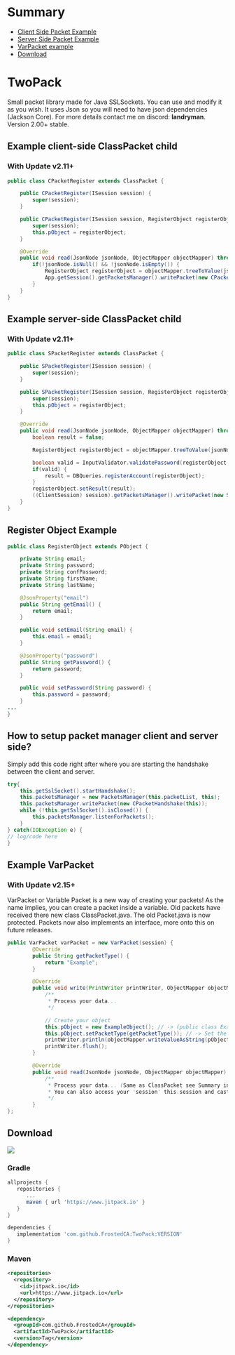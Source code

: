 # Summary
- <a href="#example-client-side-classpacket-child">Client Side Packet Example</a>
- <a href="#example-server-side-classpacket-child">Server Side Packet Example</a>
- <a href="#example-varpacket">VarPacket example</a>
- <a href="#download">Download</a>

# TwoPack
Small packet library made for Java SSLSockets. You can use and modify it as you wish. It uses Json so you will need to have json dependencies (Jackson Core).
For more details contact me on discord: **landryman**.
Version 2.00+ stable.

## Example client-side ClassPacket child
### With Update v2.11+
```java
public class CPacketRegister extends ClassPacket {

    public CPacketRegister(ISession session) {
        super(session);
    }

    public CPacketRegister(ISession session, RegisterObject registerObject) {
        super(session);
        this.pObject = registerObject;
    }

    @Override
    public void read(JsonNode jsonNode, ObjectMapper objectMapper) throws JsonProcessingException {
        if(!jsonNode.isNull() && !jsonNode.isEmpty()) {
            RegisterObject registerObject = objectMapper.treeToValue(jsonNode, RegisterObject.class);
            App.getSession().getPacketsManager().writePacket(new CPacketLogin(App.getSession(), registerObject));
        }
    }
}
```

## Example server-side ClassPacket child
### With Update v2.11+
```java
public class SPacketRegister extends ClassPacket {

    public SPacketRegister(ISession session) {
        super(session);
    }

    public SPacketRegister(ISession session, RegisterObject registerObject) {
        super(session);
        this.pObject = registerObject;
    }

    @Override
    public void read(JsonNode jsonNode, ObjectMapper objectMapper) throws JsonProcessingException {
        boolean result = false;

        RegisterObject registerObject = objectMapper.treeToValue(jsonNode, RegisterObject.class);

        boolean valid = InputValidator.validatePassword(registerObject.getPassword(), registerObject.getConfPassword());
        if(valid) {
            result = DBQueries.registerAccount(registerObject);
        }
        registerObject.setResult(result);
        ((ClientSession) session).getPacketsManager().writePacket(new SPacketRegister(session, registerObject));
    }
}
```
## Register Object Example
```java
public class RegisterObject extends PObject {

    private String email;
    private String password;
    private String confPassword;
    private String firstName;
    private String lastName;

    @JsonProperty("email")
    public String getEmail() {
        return email;
    }

    public void setEmail(String email) {
        this.email = email;
    }

    @JsonProperty("password")
    public String getPassword() {
        return password;
    }

    public void setPassword(String password) {
        this.password = password;
    }
...
}
```
## How to setup packet manager client and server side?
Simply add this code right after where you are starting the handshake between the client and server.
```java
try{
    this.getSslSocket().startHandshake();
    this.packetsManager = new PacketsManager(this.packetList, this);
    this.packetsManager.writePacket(new CPacketHandshake(this));
    while (!this.getSslSocket().isClosed()) {
        this.packetsManager.listenForPackets();
    }
} catch(IOException e) {
// log/code here
}
```

## Example VarPacket
### With Update v2.15+
VarPacket or Variable Packet is a new way of creating your packets! As the name implies, you can create a packet inside a variable. Old packets have received there new class ClassPacket.java. The old Packet.java is now protected. Packets now also implements an interface, more onto this on future releases.
```java
public VarPacket varPacket = new VarPacket(session) {
        @Override
        public String getPacketType() {
            return "Example";
        }

        @Override
        public void write(PrintWriter printWriter, ObjectMapper objectMapper) throws JsonProcessingException {
            /**
             * Process your data...
             */

            // Create your object
            this.pObject = new ExampleObject(); // -> (public class ExampleObject extends PObject)
            this.pObject.setPacketType(getPacketType()); // -> Set the packet type.
            printWriter.println(objectMapper.writeValueAsString(pObject)); // -> Write the packet.
            printWriter.flush();
        }

        @Override
        public void read(JsonNode jsonNode, ObjectMapper objectMapper) throws JsonProcessingException {
            /**
             * Process your data... (Same as ClassPacket see Summary inside ReadMe)
             * You can also access your 'session' this.session and cast it to your actual session class if needed (server side especially)
             */
        }
};
```

## Download
[![](https://www.jitpack.io/v/FrostedCA/TwoPack.svg)](https://www.jitpack.io/#FrostedCA/TwoPack)
### Gradle
```gradle
allprojects {
   repositories {
      ...
      maven { url 'https://www.jitpack.io' }
   }
}

dependencies {
   implementation 'com.github.FrostedCA:TwoPack:VERSION'
}
```
### Maven
```xml
<repositories>
  <repository>
    <id>jitpack.io</id>
    <url>https://www.jitpack.io</url>
  </repository>
</repositories>

<dependency>
  <groupId>com.github.FrostedCA</groupId>
  <artifactId>TwoPack</artifactId>
  <version>Tag</version>
</dependency>
```
